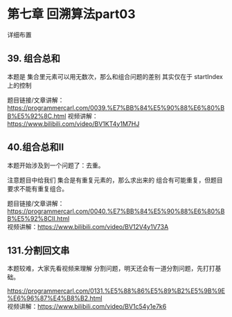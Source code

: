 # 第七章 回溯算法part03

 详细布置 

## 39. 组合总和 

本题是 集合里元素可以用无数次，那么和组合问题的差别 其实仅在于 startIndex上的控制

题目链接/文章讲解：https://programmercarl.com/0039.%E7%BB%84%E5%90%88%E6%80%BB%E5%92%8C.html 
视频讲解：https://www.bilibili.com/video/BV1KT4y1M7HJ  

## 40.组合总和II 

本题开始涉及到一个问题了：去重。

注意题目中给我们 集合是有重复元素的，那么求出来的 组合有可能重复，但题目要求不能有重复组合。 

题目链接/文章讲解：https://programmercarl.com/0040.%E7%BB%84%E5%90%88%E6%80%BB%E5%92%8CII.html   
视频讲解：https://www.bilibili.com/video/BV12V4y1V73A

## 131.分割回文串  

本题较难，大家先看视频来理解 分割问题，明天还会有一道分割问题，先打打基础。 

https://programmercarl.com/0131.%E5%88%86%E5%89%B2%E5%9B%9E%E6%96%87%E4%B8%B2.html  
视频讲解：https://www.bilibili.com/video/BV1c54y1e7k6  



